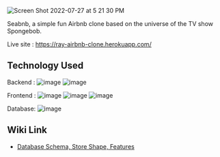 ![Screen Shot 2022-07-27 at 5 21 30 PM](https://user-images.githubusercontent.com/79509501/181838546-e678b5bd-afca-4ee3-9118-0c940aaedcba.png)

Seabnb, a simple fun Airbnb clone based on the universe of the TV show Spongebob. 

Live site :  https://ray-airbnb-clone.herokuapp.com/


## Technology Used

Backend : ![image](https://img.shields.io/badge/Express.js-000000?style=for-the-badge&logo=express&logoColor=white)  ![image](https://img.shields.io/badge/Node.js-339933?style=for-the-badge&logo=nodedotjs&logoColor=white)

Frontend : 
![image](https://img.shields.io/badge/React-20232A?style=for-the-badge&logo=react&logoColor=61DAFB) ![image](https://img.shields.io/badge/Redux-593D88?style=for-the-badge&logo=redux&logoColor=white) ![image](https://img.shields.io/badge/JavaScript-323330?style=for-the-badge&logo=javascript&logoColor=F7DF1E)

Database: 
![image](https://img.shields.io/badge/SQLite-07405E?style=for-the-badge&logo=sqlite&logoColor=white)

## Wiki Link
- [Database Schema, Store Shape, Features](https://github.com/RayC206/airbnb/wiki)


